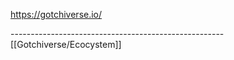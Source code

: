 https://gotchiverse.io/








-----------------------------------------------------[[Gotchiverse/Ecocystem]]
